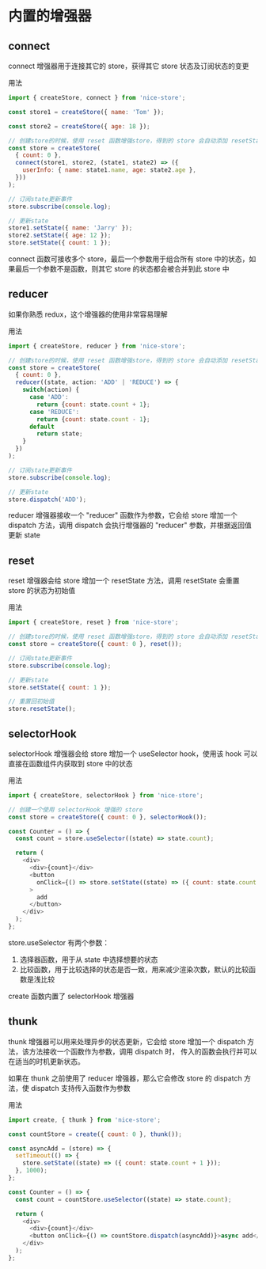 # 内置的增强器

## connect

connect 增强器用于连接其它的 store，获得其它 store 状态及订阅状态的变更

用法

```js
import { createStore, connect } from 'nice-store';

const store1 = createStore({ name: 'Tom' });

const store2 = createStore({ age: 18 });

// 创建store的时候，使用 reset 函数增强store，得到的 store 会自动添加 resetState 方法
const store = createStore(
  { count: 0 },
  connect(store1, store2, (state1, state2) => ({
    userInfo: { name: state1.name, age: state2.age },
  }))
);

// 订阅state更新事件
store.subscribe(console.log);

// 更新state
store1.setState({ name: 'Jarry' });
store2.setState({ age: 12 });
store.setState({ count: 1 });
```

connect 函数可接收多个 store，最后一个参数用于组合所有 store 中的状态，如果最后一个参数不是函数，则其它 store 的状态都会被合并到此 store 中

## reducer

如果你熟悉 redux，这个增强器的使用非常容易理解

用法

```js
import { createStore, reducer } from 'nice-store';

// 创建store的时候，使用 reset 函数增强store，得到的 store 会自动添加 resetState 方法
const store = createStore(
  { count: 0 },
  reducer((state, action: 'ADD' | 'REDUCE') => {
    switch(action) {
      case 'ADD':
        return {count: state.count + 1};
      case 'REDUCE':
        return {count: state.count - 1};
      default
        return state;
    }
  })
);

// 订阅state更新事件
store.subscribe(console.log);

// 更新state
store.dispatch('ADD');
```

reducer 增强器接收一个 "reducer" 函数作为参数，它会给 store 增加一个 dispatch 方法，调用 dispatch 会执行增强器的 "reducer" 参数，并根据返回值更新 state

## reset

reset 增强器会给 store 增加一个 resetState 方法，调用 resetState 会重置 store 的状态为初始值

用法

```js
import { createStore, reset } from 'nice-store';

// 创建store的时候，使用 reset 函数增强store，得到的 store 会自动添加 resetState 方法
const store = createStore({ count: 0 }, reset());

// 订阅state更新事件
store.subscribe(console.log);

// 更新state
store.setState({ count: 1 });

// 重置回初始值
store.resetState();
```

## selectorHook

selectorHook 增强器会给 store 增加一个 useSelector hook，使用该 hook 可以直接在函数组件内获取到 store 中的状态

用法

```js
import { createStore, selectorHook } from 'nice-store';

// 创建一个使用 selectorHook 增强的 store
const store = createStore({ count: 0 }, selectorHook());

const Counter = () => {
  const count = store.useSelector((state) => state.count);

  return (
    <div>
      <div>{count}</div>
      <button
        onClick={() => store.setState((state) => ({ count: state.count + 1 }))}
      >
        add
      </button>
    </div>
  );
};
```

store.useSelector 有两个参数：

1. 选择器函数，用于从 state 中选择想要的状态
2. 比较函数，用于比较选择的状态是否一致，用来减少渲染次数，默认的比较函数是浅比较

create 函数内置了 selectorHook 增强器

## thunk

thunk 增强器可以用来处理异步的状态更新，它会给 store 增加一个 dispatch 方法，该方法接收一个函数作为参数，调用 dispatch 时， 传入的函数会执行并可以在适当的时机更新状态。

如果在 thunk 之前使用了 reducer 增强器，那么它会修改 store 的 dispatch 方法，使 dispatch 支持传入函数作为参数

用法

```js
import create, { thunk } from 'nice-store';

const countStore = create({ count: 0 }, thunk());

const asyncAdd = (store) => {
  setTimeout(() => {
    store.setState((state) => ({ count: state.count + 1 }));
  }, 1000);
};

const Counter = () => {
  const count = countStore.useSelector((state) => state.count);

  return (
    <div>
      <div>{count}</div>
      <button onClick={() => countStore.dispatch(asyncAdd)}>async add</button>
    </div>
  );
};
```
